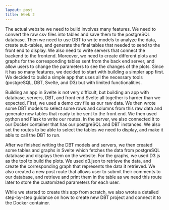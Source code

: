 ```yaml
---
layout: post
title: Week 2
---
```


The actual website we need to build involves many features. We need to convert the raw csv files into tables and save them to the postgreSQL database. Then we need to use DBT to write models to analyze the data, create sub-tables, and generate the final tables that needed to send to the front end to display. We also need to write servers that connect the backend to the frontend. Moreover, we need to create different plots and graphs for the corresponding tables sent from the back end server, and allow users to change the parameters to see the changes of the plots. Since it has so many features, we decided to start with building a simpler app first. We decided to build a simple app that uses all the necessary tools (postgreSQL, DBT, Svelte, and D3) but with limited functionalities.

Building an app in Svelte is not very difficult, but building an app with database, servers, DBT, and front end Svelte all together is harder than we expected. First, we used a demo csv file as our raw data. We then wrote some DBT models to select some rows and columns from this raw data and generate new tables that ready to be sent to the front end. We then used python and Flask to write our routes. In the server, we also connected it to our Docker container that has our postgreSQL and DBT instances. We also set the routes to be able to select the tables we need to display, and make it able to call the DBT to run.

After we finished writing the DBT models and servers, we then created some tables and graphs in Svelte which fetches the data from postgreSQL database and displays them on the website. For the graphs, we used D3.js as the tool to build the plots. We used d3.json to retrieve the data, and create the corresponding graph that represents the data it retrieved. We also created a new post route that allows user to submit their comments to our database, and retrieve and print them in the table as we need this route later to store the customized parameters for each user.

While we started to create this app from scratch, we also wrote a detailed step-by-step guidance on how to create new DBT project and connect it to the Docker container.